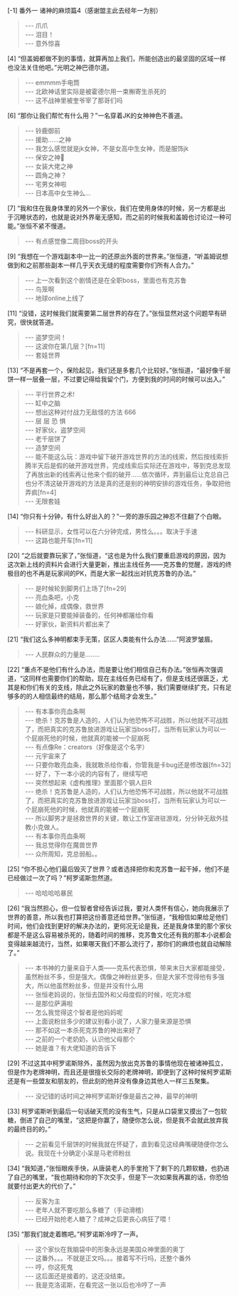 
[-1] 番外一 诸神的麻烦篇4（感谢盟主此去经年一为别）
>--- 爪爪<br>
>--- 泪目！<br>
>--- 意外惊喜<br>

[4] “但盖姆都做不到的事情，就算再加上我们，所能创造出的最坚固的区域一样也没法关住他吧。”光明之神巴德尔道。
>--- emmmm手电筒<br>
>--- 北欧神话里实际是被霍德尔用一束槲寄生杀死的<br>
>--- 这不战神里被奎爷宰了那哥们吗<br>

[6] “那你让我们帮忙有什么用？”一名穿着JK的女神神色不善道。
>--- 铃鹿御前<br>
>--- 援助……之神<br>
>--- 我怎么感觉就是jk女神，不是女高中生女神，而是服饰jk<br>
>--- 保安之神🐶<br>
>--- 女装大佬之神<br>
>--- 圆角之神？<br>
>--- 宅男女神啦<br>
>--- 日本高中女生神么...<br>

[7] “我和住在我身体里的另外一个家伙，我们在使用身体的时候，另一方都是出于沉睡状态的，也就是说对外界毫无感知，而之前的时候我和盖姆也讨论过一种可能。”张恒不紧不慢道。
>--- 有点感觉像二周目boss的开头<br>

[9] “我想在一个游戏副本中一比一的还原出外面的世界来。”张恒道，“听盖姆说想做到和之前那些副本一样几乎天衣无缝的程度需要你们所有人合力。”
>--- 上一次看到这个剧情还是在全职boss，里面也有克苏鲁<br>
>--- 鸟笼啊<br>
>--- 地球online上线了<br>

[11] “没错，这时候我们就需要第二层世界的存在了。”张恒显然对这个问题早有研究，很快就答道。
>--- 盗梦空间！<br>
>--- 这波你在第几层？[fn=11]<br>
>--- 套娃世界<br>

[13] “不是再套一个，保险起见，我们还是多套几个比较好。”张恒道，“最好像千层饼一样一层叠一层，不过要记得给我留个门，方便到我的时间的时候可以出入。”
>--- 平行世界之术!<br>
>--- 缸中之脑<br>
>--- 想出这种对付战力无敌怪的方法 666<br>
>--- 层 层 恐 惧<br>
>--- 好家伙，盗梦空间<br>
>--- 老千层饼了<br>
>--- 造梦空间<br>
>--- 能不能这么玩：游戏中留下破开游戏世界的方法的线索，然后按线索折腾半天后是假的破开游戏世界，完成线索后实际还在游戏中，等到克总发现了再放出新的线索再让他来个假的破开……依次循环，弄到最后让克总自己也分不清这破开游戏的方法是真的还是别的神明安排的游戏任务，争取把他弄疯[fn=4]<br>
>--- 无限套娃<br>

[14] “你只有十分钟，有什么好出入的？”一旁的游乐园之神忍不住翻了个白眼。
>--- 科研显示，女性可以在六分钟完成，男性么。。。取决于手速<br>
>--- 这路也能开车[fn=11]<br>

[20] “之后就要靠玩家了，”张恒道，“这也是为什么我们要重启游戏的原因，因为这次新上线的资料片会进行大量更新，推出主线任务——克苏鲁的觉醒，游戏的终极目的也不再是玩家间的PK，而是大家一起找出对抗克苏鲁的办法。”
>--- 是时候轮到脚男们上场了[fn=29]<br>
>--- 亮血条吧，小克<br>
>--- 娘化掉，成偶像，救世界<br>
>--- 玩家是只要能掉装备的，任何神都屠给你看<br>
>--- 好家伙，新资料片都出来了<br>

[21] “我们这么多神明都束手无策，区区人类能有什么办法……”阿波罗皱眉。
>--- 人民群众的力量是........<br>

[22] “重点不是他们有什么办法，而是要让他们相信自己有办法。”张恒再次强调道，“这同样也需要你们的帮助，现在主线任务已经有了，但是支线还很匮乏，尤其是和你们有关的支线，除此之外玩家的数量也不够，我们需要继续扩充，只有足够多的的人相信最终的结局，那么那个结局才会发生。”
>--- 有本事你亮血条啊<br>
>--- 绝杀！克苏鲁是人造的，人们认为他恐怖不可战胜，所以他就不可战胜了，而把真实的克苏鲁放进游戏让玩家当boss打，当所有玩家认为可以一个屁崩死他的时候，他就真的能被一个屁崩死<br>
>--- 有点像Re：creators（好像是这个名字）<br>
>--- 元宇宙来了<br>
>--- 只要你敢亮血条，我就敢杀给你看，你管我是卡bug还是修改器[fn=32]<br>
>--- 好了，下一本小说的内容有了，继续写吧<br>
>--- 突然想起来《虚构推理》里面那个钢人巨R<br>
>--- 绝杀！克苏鲁是人造的，人们认为他恐怖不可战胜，所以他就不可战胜了，而把真实的克苏鲁放进游戏让玩家当boss打，当所有玩家认为可以一个屁崩死他的时候，他就真的能被一个屁崩死<br>
>--- 所以脚男才是拯救世界的关键，敢让工作室进驻游戏，分分钟无敌外挂教小克做人。<br>
>--- 有本事你亮血条啊<br>
>--- 我总觉得你在魔兽世界<br>
>--- 众所周知，克总弱船。。<br>

[25] “你不担心他们最后毁灭了世界？或者选择把你和克苏鲁一起干掉，他们不是已经做过一次了吗？”柯罗诺斯忽然道。
>--- 哈哈哈哈暴民<br>

[26] “我当然担心，但一位智者曾经告诉过我，要对人类怀有信心，她向我展示了世界的善意，所以我也打算把这份善意还给世界。”张恒道，“我相信如果给足他们时间，他们会找到更好的解决办法的，更何况无论是我，还是我身体里的那个家伙都是不是这么容易被杀死的，随着时间的推移，克苏鲁文化还有我的那本小说都会变得越来越流行，当然，如果哪天我们不那么流行了，那你们的麻烦也就自动解除了。”
>--- 本书神的力量来自于人类——克系代表恐惧，带来末日大家都能接受，虽然粉丝不多，但是强大。偶像之神粉丝更多，但是大家不觉得他有多强大，所以他虽然粉丝多，但是并没有什么用<br>
>--- 张恒老妈说的，张恒去国外和父母度假的时候，吃完冰棍<br>
>--- 是那位萨满啦<br>
>--- 怎么我觉得这个智者是他妈妈呢<br>
>--- 上面说粉丝多少的建议别看小说了，人家力量来源是恐惧<br>
>--- 那不如这一本杀死克苏鲁的神出来好了<br>
>--- 之前的一个老奶奶，认识他父母那个<br>
>--- 她是谁？有大佬知道的告诉下<br>

[29] 不过这其中柯罗诺斯除外，虽然因为放出克苏鲁的事情他现在被诸神孤立，但是作为老牌神明，而且还是很擅长交际的老牌神明，即便到了这种时候柯罗诺斯还是有一些盟友和朋友的，但此刻的他并没有像身边其他人一样三五聚集。
>--- 没记错的话时间之神柯罗诺斯好像是最古之神，最早的神明<br>

[33] 柯罗诺斯听到最后一句话破天荒的没有生气，只是从口袋里又摸出了一包软糖，倒进了自己的嘴里，“这把是你赢了，随便你怎么说，但是我不会就此放弃我的最终目的的。”
>--- 之前看见千层饼的时候我就在怀疑了，直到看见这经典嘴硬随便你怎么说。我现在十分确定小呆是马老师粉丝<br>

[34] “我知道，”张恒眼疾手快，从唐装老人的手里抢下了剩下的几颗软糖，也扔进了自己的嘴里，“我也期待和你的下次交手，但是下一次如果我再赢的话，你恐怕就要付出更大的代价了。”
>--- 反客为主<br>
>--- 老年人就不要吃那么多糖了（手动滑稽）<br>
>--- 已经开始抢老人糖了？成神之后更丧心病狂了喂！<br>

[35] “那我们就走着瞧吧。”柯罗诺斯冷哼了一声。
>--- 这个家伙在我脑袋中的形象永远是美国众神里面的奥丁<br>
>--- 这番外。。。不就是正文吗。。。接着写不行吗，还整个番外<br>
>--- 哼，你这死鬼<br>
>--- 这后面还是接着的，这还没结束。<br>
>--- 我是克洛诺斯，在看完这一张以后也冷哼了一声<br>
